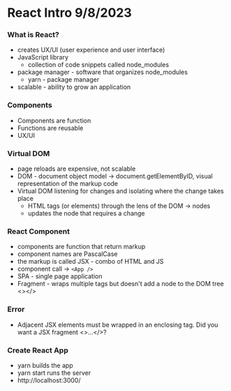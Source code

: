 # React Intro 9/8/2023

### What is React?

- creates UX/UI (user experience and user interface)
- JavaScript library
  - collection of code snippets called node_modules
- package manager - software that organizes node_modules
  - yarn - package manager
- scalable - ability to grow an application

### Components

- Components are function
- Functions are reusable
- UX/UI

### Virtual DOM

- page reloads are expensive, not scalable
- DOM - document object model -> document.getElementByID, visual representation of the markup code
- Virtual DOM listening for changes and isolating where the change takes place
  - HTML tags (or elements) through the lens of the DOM -> nodes
  - updates the node that requires a change

### React Component

- components are function that return markup
- component names are PascalCase
- the markup is called JSX - combo of HTML and JS
- component call -> `<App />`
- SPA - single page application
- Fragment - wraps multiple tags but doesn't add a node to the DOM tree <></>

### Error

- Adjacent JSX elements must be wrapped in an enclosing tag. Did you want a JSX fragment <>...</>?

### Create React App

- yarn builds the app
- yarn start runs the server
- http://localhost:3000/
